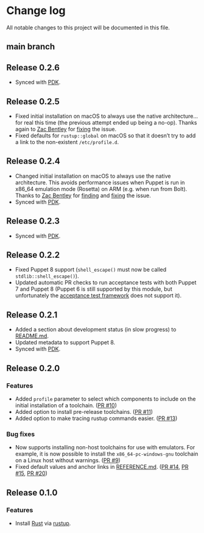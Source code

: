 # Change log

All notable changes to this project will be documented in this file.

## main branch

## Release 0.2.6

* Synced with [PDK][].

[PDK]: https://www.puppet.com/docs/pdk/latest/pdk.html

## Release 0.2.5

* Fixed initial installation on macOS to always use the native architecture… for
  real this time (the previous attempt ended up being a no-op). Thanks again to
  [Zac Bentley][@zbentley] for [fixing][#85] the issue.
* Fixed defaults for `rustup::global` on macOS so that it doesn’t try to add a
  link to the non-existent `/etc/profile.d`.

[@zbentley]: https://github.com/zbentley
[#85]: https://github.com/danielparks/puppet-rustup/pull/85

## Release 0.2.4

* Changed initial installation on macOS to always use the native architecture.
  This avoids performance issues when Puppet is run in x86_64 emulation mode
  (Rosetta) on ARM (e.g. when run from Bolt). Thanks to [Zac Bentley][@zbentley]
  for [finding][#80] and [fixing][#81] the issue.
* Synced with [PDK][].

[@zbentley]: https://github.com/zbentley
[#80]: https://github.com/danielparks/puppet-rustup/issues/80
[#81]: https://github.com/danielparks/puppet-rustup/pull/81
[PDK]: https://www.puppet.com/docs/pdk/latest/pdk.html

## Release 0.2.3

* Synced with [PDK][].

[PDK]: https://www.puppet.com/docs/pdk/latest/pdk.html

## Release 0.2.2

* Fixed Puppet 8 support (`shell_escape()` must now be called
  `stdlib::shell_escape()`).
* Updated automatic PR checks to run acceptance tests with both Puppet 7 and
  Puppet 8 (Puppet 6 is still supported by this module, but unfortunately the
  [acceptance test framework][litmus] does not support it).

[litmus]: https://puppetlabs.github.io/litmus/

## Release 0.2.1

* Added a section about development status (in slow progress) to [README.md][].
* Updated metadata to support Puppet 8.
* Synced with [PDK][].

[README.md]: README.md
[PDK]: https://www.puppet.com/docs/pdk/2.x/pdk.html

## Release 0.2.0

### Features

* Added `profile` parameter to select which components to include on the initial
  installation of a toolchain. ([PR #10][])
* Added option to install pre-release toolchains. ([PR #11][])
* Added option to make tracing rustup commands easier. ([PR #13][])

### Bug fixes

* Now supports installing non-host toolchains for use with emulators. For
  example, it is now possible to install the `x86_64-pc-windows-gnu` toolchain
  on a Linux host without warnings. ([PR #9][])
* Fixed default values and anchor links in [REFERENCE.md][].
  ([PR #14][], [PR #15][], [PR #20][])

[REFERENCE.md]: REFERENCE.md
[PR #9]: https://github.com/danielparks/puppet-rustup/pull/9
[PR #10]: https://github.com/danielparks/puppet-rustup/pull/10
[PR #11]: https://github.com/danielparks/puppet-rustup/pull/11
[PR #13]: https://github.com/danielparks/puppet-rustup/pull/13
[PR #14]: https://github.com/danielparks/puppet-rustup/pull/14
[PR #15]: https://github.com/danielparks/puppet-rustup/pull/15
[PR #20]: https://github.com/danielparks/puppet-rustup/pull/20


## Release 0.1.0

### Features

* Install [Rust][] via [rustup][].

[Rust]: https://www.rust-lang.org
[rustup]: https://rustup.rs
